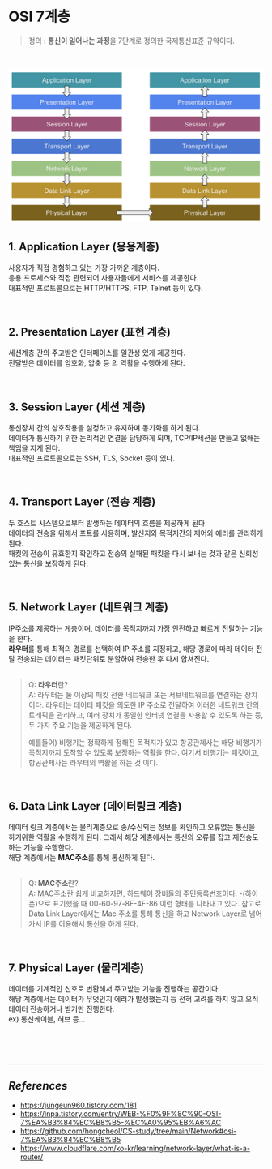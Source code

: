 # OSI 7계층

> 정의 : **통신이 일어나는 과정**을 7단계로 정의한 국제통신표준 규약이다.

<br/>

![OSI7계층](./image/OSI-7Layer.png)

## 1. Application Layer (응용계층)
사용자가 직접 경험하고 있는 가장 가까운 계층이다.<br/>
응용 프로세스와 직접 관련되어 사용자들에게 서비스를 제공한다.<br/>
대표적인 프로토콜으로는 HTTP/HTTPS, FTP, Telnet 등이 있다.  

<br/>

## 2. Presentation Layer (표현 계층)
세션계층 간의 주고받은 인터페이스를 일관성 있게 제공한다.<br/>
전달받은 데이터를 암호화, 압축 등 의 역활을 수행하게 된다.

<br/>

## 3. Session Layer (세션 계층)
통신장치 간의 상호작용을 설정하고 유지하며 동기화를 하게 된다.<br/>
데이터가 통신하기 위한 논리적인 연결을 담당하게 되며, TCP/IP세션을 만들고 없애는 책임을 지게 된다.<br/>
대표적인 프로토콜으로는 SSH, TLS, Socket 등이 있다.

<br/>

## 4. Transport Layer (전송 계층)
두 호스트 시스템으로부터 발생하는 데이터의 흐름을 제공하게 된다.<br/>
데이터의 전송을 위해서 포트를 사용하며, 발신지와 목적지간의 제어와 에러를 관리하게 된다.<br/>
패킷의 전송이 유효한지 확인하고 전송의 실패된 패킷을 다시 보내는 것과 같은 신뢰성 있는 통신을 보장하게 된다.

<br/>

## 5. Network Layer (네트워크 계층)
IP주소를 제공하는 계층이며, 데이터를 목적지까지 가장 안전하고 빠르게 전달하는 기능을 한다.<br/>
**라우터**를 통해 최적의 경로를 선택하여 IP 주소를 지정하고, 해당 경로에 따라 데이터 전달
전송되는 데이터는 패킷단위로 분할하여 전송한 후 다시 합쳐진다.
<br/>
<br/>
>  Q: **라우터**란?<br/>
>  A: 라우터는 둘 이상의 패킷 전환 네트워크 또는 서브네트워크를 연결하는 장치이다. 라우터는 데이터 패킷을 의도한 IP 주소로 전달하여 이러한 네트워크 간의 트래픽을 관리하고, 여러 장치가 동일한 인터넷 연결을 사용할 수 있도록 하는 등, 두 가지 주요 기능을 제공하게 된다.
>
> 예를들어) 비행기는 정확하게 정해진 목적지가 있고 항공관제사는 해당 비행기가 목적지까지 도착할 수 있도록 보장하는 역활을 한다. 여기서 비행기는 패킷이고, 항공관제사는 라우터의 역활을 하는 것 이다.


<br/>

## 6. Data Link Layer (데이터링크 계층)
데이터 링크 계층에서는 물리계층으로 송/수신되는 정보를 확인하고 오류없는 통신을 하기위한 역활을 수행하게 된다. 그래서 해당 계층에서는 통신의 오류를 잡고 재전송도 하는 기능을 수행한다. <br/>
해당 계층에서는 **MAC주소**를 통해 통신하게 된다.
<br/>
<br/>
>  Q: **MAC주소**란?<br/>
>  A: MAC주소란 쉽게 비교하자면, 하드웨어 장비들의 주민등록번호이다. -(하이픈)으로 표기했을 때 00-60-97-8F-4F-86 이런 형태를 나타내고 있다. 참고로 Data Link Layer에서는 Mac 주소를 통해 통신을 하고 Network Layer로 넘어가서 IP를 이용해서 통신을 하게 된다.

<br/>

## 7. Physical Layer (물리계층)
데이터를 기계적인 신호로 변환해서 주고받는 기능을 진행하는 공간이다.<br>
해당 계층에서는 데이터가 무엇인지 에러가 발생했는지 등 전혀 고려를 하지 않고 오직 데이터 전송하거나 받기만 진행한다.<br/>
ex) 통신케이블, 허브 등...

<br/>
<br/>
<br/>

---
## _References_
- https://jungeun960.tistory.com/181
- https://inpa.tistory.com/entry/WEB-%F0%9F%8C%90-OSI-7%EA%B3%84%EC%B8%B5-%EC%A0%95%EB%A6%AC
- https://github.com/hongcheol/CS-study/tree/main/Network#osi-7%EA%B3%84%EC%B8%B5
-  https://www.cloudflare.com/ko-kr/learning/network-layer/what-is-a-router/
